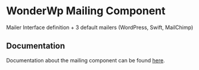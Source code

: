 # WonderWp Mailing Component

Mailer Interface definition + 3 default mailers (WordPress, Swift, MailChimp)

## Documentation

Documentation about the mailing component can be found [here](http://wonderwp.net/Framewok_components/Mailing/index.html).
